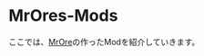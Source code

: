 # MrOres-Mods

ここでは、[MrOre](https://plus.google.com/116392567853524142771 "MrOre Google+")の作ったModを紹介していきます。
